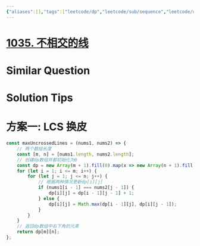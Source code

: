 ```yaml
---
{"aliases":[],"tags":["leetcode/dp","leetcode/sub/sequence","leetcode/unsolved"],"review-dates":[],"dg-publish":true,"difficulty":"medium","date-created":"2023-07-16-Sun, 7:54:32 pm","date-modified":"2023-07-16-Sun, 7:54:45 pm","permalink":"/programming/basic/leetcode/1035. 不相交的线/","dgPassFrontmatter":true}
---
```



# [1035. 不相交的线](https://leetcode.cn/problems/uncrossed-lines/)

# Similar Question

# Solution Tips

# 方案一: LCS 换皮

```js
const maxUncrossedLines = (nums1, nums2) => {
    // 两个数组长度
    const [m, n] = [nums1.length, nums2.length];
    // 创建dp数组并都初始化为0
    const dp = new Array(m + 1).fill(0).map(x => new Array(n + 1).fill(0));
    for (let i = 1; i <= m; i++) {
        for (let j = 1; j <= n; j++) {
            // 根据两种情况更新dp[i][j]
            if (nums1[i - 1] === nums2[j - 1]) {
                dp[i][j] = dp[i - 1][j - 1] + 1;
            } else {
                dp[i][j] = Math.max(dp[i - 1][j], dp[i][j - 1]);
            }
        }
    }
    // 返回dp数组中右下角的元素
    return dp[m][n];
};
```
